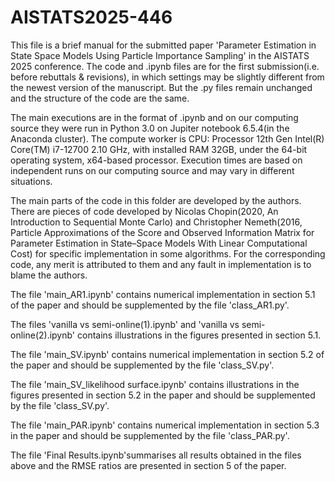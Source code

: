 # AISTATS2025-446
This file is a brief manual for the submitted paper 'Parameter Estimation in State Space Models Using Particle
Importance Sampling' in the AISTATS 2025 conference. The code and .ipynb files are for the first submission(i.e. before rebuttals & revisions), in which settings may be slightly different from the newest version of the manuscript. 
But the .py files remain unchanged and the structure of the code are the same.

The main executions are in the format of .ipynb and on our computing source they were run in Python 3.0 on Jupiter notebook 6.5.4(in the Anaconda cluster). 
The compute worker is CPU: Processor 12th Gen Intel(R) Core(TM) i7-12700 2.10 GHz, with installed RAM 32GB, under the 64-bit operating system, x64-based processor. 
Execution times are based on independent runs on our computing source and may vary in different situations.

The main parts of the code in this folder are developed by the authors. There are pieces of code developed by Nicolas Chopin(2020, An Introduction to Sequential Monte Carlo) 
and Christopher Nemeth(2016, Particle Approximations of the Score and Observed Information Matrix for Parameter Estimation in State–Space Models With Linear Computational 
Cost) for specific implementation in some algorithms. For the corresponding code, any merit is attributed to them and any fault in implementation is to blame the authors. 


The file 'main_AR1.ipynb' contains numerical implementation in section 5.1 of the paper and should be supplemented by the file 'class_AR1.py'.

The files 'vanilla vs semi-online(1).ipynb' and 'vanilla vs semi-online(2).ipynb' contains illustrations in the figures presented in section 5.1.

The file 'main_SV.ipynb' contains numerical implementation in section 5.2 of the paper and should be supplemented by the file 'class_SV.py'.

The file 'main_SV_likelihood surface.ipynb' contains illustrations in the figures presented in section 5.2 in the paper and should be supplemented by the file 'class_SV.py'.

The file 'main_PAR.ipynb' contains numerical implementation in section 5.3 in the paper and should be supplemented by the file 'class_PAR.py'.

The file 'Final Results.ipynb'summarises all results obtained in the files above and the RMSE ratios are presented in section 5 of the paper.
